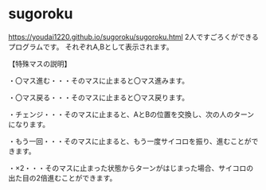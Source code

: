 # sugoroku
https://youdai1220.github.io/sugoroku/sugoroku.html
2人ですごろくができるプログラムです。
それぞれA,Bとして表示されます。

【特殊マスの説明】

・〇マス進む・・・そのマスに止まると〇マス進みます。

・〇マス戻る・・・そのマスに止まると〇マス戻ります。

・チェンジ・・・そのマスに止まると、AとBの位置を交換し、次の人のターンになります。

・もう一回・・・そのマスに止まると、もう一度サイコロを振り、進むことができます。

・×2・・・そのマスに止まった状態からターンがはじまった場合、サイコロの出た目の2倍進むことができます。
